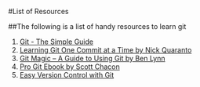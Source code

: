 #List of Resources

##The following is a list of handy resources to learn git

1. [Git - The Simple Guide](http://rogerdudler.github.io/git-guide/)
2. [Learning Git One Commit at a Time by Nick Quaranto](http://gitready.com/)
3. [Git Magic – A Guide to Using Git by Ben Lynn](http://www-cs-students.stanford.edu/~blynn/gitmagic/)
4. [Pro Git Ebook by Scott Chacon](https://git-scm.com/book/en/v2)
5. [Easy Version Control with Git](https://code.tutsplus.com/tutorials/easy-version-control-with-git--net-7449)
